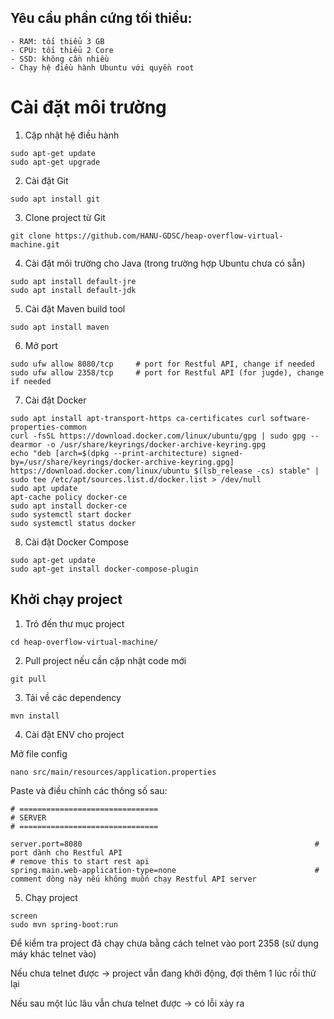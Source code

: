 ## Yêu cầu phần cứng tối thiểu:
```
- RAM: tối thiểu 3 GB
- CPU: tối thiểu 2 Core
- SSD: không cần nhiều
- Chạy hệ điều hành Ubuntu với quyền root
```


# Cài đặt môi trường

1. Cập nhật hệ điều hành

```
sudo apt-get update
sudo apt-get upgrade
```

2. Cài đặt Git

```
sudo apt install git
```

3. Clone project từ Git

```
git clone https://github.com/HANU-GDSC/heap-overflow-virtual-machine.git
```

4. Cài đặt môi trường cho Java (trong trường hợp Ubuntu chưa có sẵn)

```
sudo apt install default-jre
sudo apt install default-jdk
```

5. Cài đặt Maven build tool

```
sudo apt install maven
```

6. Mở port

```
sudo ufw allow 8080/tcp     # port for Restful API, change if needed
sudo ufw allow 2358/tcp     # port for Restful API (for jugde), change if needed
```

7. Cài đặt Docker

```
sudo apt install apt-transport-https ca-certificates curl software-properties-common
curl -fsSL https://download.docker.com/linux/ubuntu/gpg | sudo gpg --dearmor -o /usr/share/keyrings/docker-archive-keyring.gpg
echo "deb [arch=$(dpkg --print-architecture) signed-by=/usr/share/keyrings/docker-archive-keyring.gpg] https://download.docker.com/linux/ubuntu $(lsb_release -cs) stable" | sudo tee /etc/apt/sources.list.d/docker.list > /dev/null
sudo apt update
apt-cache policy docker-ce
sudo apt install docker-ce
sudo systemctl start docker
sudo systemctl status docker
```

8. Cài đặt Docker Compose

```
sudo apt-get update
sudo apt-get install docker-compose-plugin
```



## Khởi chạy project

1. Trỏ đến thư mục project

```
cd heap-overflow-virtual-machine/
```

2. Pull project nếu cần cập nhật code mới

```
git pull
```

3. Tải về các dependency

```
mvn install
```

4. Cài đặt ENV cho project

Mở file config

```
nano src/main/resources/application.properties 
```

Paste và điều chỉnh các thông số sau:

```
# ===============================
# SERVER
# ===============================

server.port=8080                                                    # port dành cho Restful API
# remove this to start rest api                                     
spring.main.web-application-type=none                               # comment dòng này nếu không muốn chạy Restful API server
```

5. Chạy project

```
screen
sudo mvn spring-boot:run
```

Để kiểm tra project đã chạy chưa bằng cách telnet vào port 2358 (sử dụng máy khác telnet vào)

Nếu chưa telnet được -> project vẫn đang khởi động, đợi thêm 1 lúc rồi thử lại

Nếu sau một lúc lâu vẫn chưa telnet được -> có lỗi xảy ra
